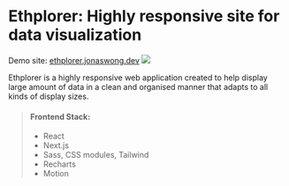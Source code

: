 # Ethplorer: Highly responsive site for data visualization

Demo site: [ethplorer.jonaswong.dev](https://ethplorer.jonaswong.dev)
![](https://res.cloudinary.com/ds1s8ilcc/image/upload/v1734931205/Devsite/Ethplorer/ethsplorer-thumb.png)

Ethplorer is a highly responsive web application created to help display large amount of data in a clean and organised manner that adapts to all kinds of display sizes.

> #### Frontend Stack:
> - React
> - Next.js
> - Sass, CSS modules, Tailwind
> - Recharts
> - Motion

[//]: # ()
[//]: # (## Responsive Design)

[//]: # (The main challenge in creating this site stems from the sheer quantity of data that needs to be displayed. And yet users will access it from all kinds of devices, from desktops to mobile phones. Therefore, it has be highly responsive.)

[//]: # ()
[//]: # (## Charting)

[//]: # ()
[//]: # (## Styles Structure)

[//]: # ()
[//]: # (## SSR)
